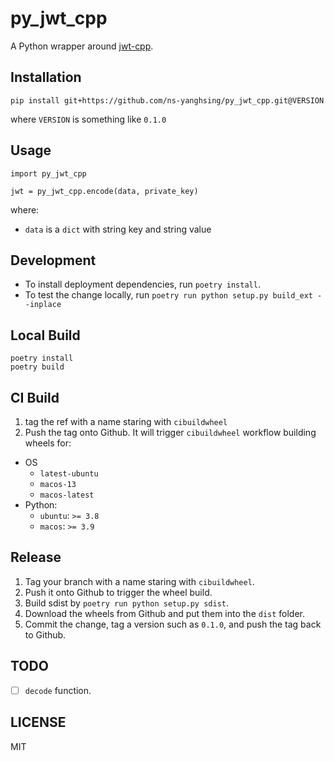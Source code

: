 # py_jwt_cpp

A Python wrapper around [jwt-cpp](https://github.com/Thalhammer/jwt-cpp).


## Installation

`pip install git+https://github.com/ns-yanghsing/py_jwt_cpp.git@VERSION`

where `VERSION` is something like `0.1.0`

## Usage

```
import py_jwt_cpp

jwt = py_jwt_cpp.encode(data, private_key)
```

where:

- `data` is a `dict` with string key and string value


## Development

- To install deployment dependencies, run `poetry install`.
- To test the change locally, run `poetry run python setup.py build_ext --inplace`

## Local Build

```
poetry install
poetry build
```

## CI Build

1. tag the ref with a name staring with `cibuildwheel`
2. Push the tag onto Github. It will trigger `cibuildwheel` workflow building wheels for:

- OS
    - `latest-ubuntu`
    - `macos-13`
    - `macos-latest`
- Python:
    - `ubuntu`: `>= 3.8`
    - `macos`: `>= 3.9`

## Release

1. Tag your branch with a name staring with `cibuildwheel`.
2. Push it onto Github to trigger the wheel build.
3. Build sdist by `poetry run python setup.py sdist`.
4. Download the wheels from Github and put them into the `dist` folder.
5. Commit the change, tag a version such as `0.1.0`, and push the tag back to Github.

## TODO

- [ ] `decode` function.


## LICENSE

MIT
